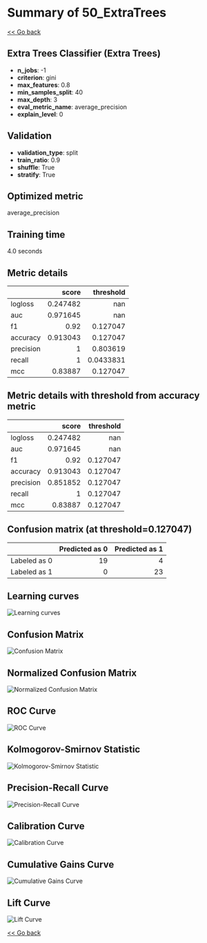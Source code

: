 # Summary of 50_ExtraTrees

[<< Go back](../README.md)


## Extra Trees Classifier (Extra Trees)
- **n_jobs**: -1
- **criterion**: gini
- **max_features**: 0.8
- **min_samples_split**: 40
- **max_depth**: 3
- **eval_metric_name**: average_precision
- **explain_level**: 0

## Validation
 - **validation_type**: split
 - **train_ratio**: 0.9
 - **shuffle**: True
 - **stratify**: True

## Optimized metric
average_precision

## Training time

4.0 seconds

## Metric details
|           |    score |   threshold |
|:----------|---------:|------------:|
| logloss   | 0.247482 | nan         |
| auc       | 0.971645 | nan         |
| f1        | 0.92     |   0.127047  |
| accuracy  | 0.913043 |   0.127047  |
| precision | 1        |   0.803619  |
| recall    | 1        |   0.0433831 |
| mcc       | 0.83887  |   0.127047  |


## Metric details with threshold from accuracy metric
|           |    score |   threshold |
|:----------|---------:|------------:|
| logloss   | 0.247482 |  nan        |
| auc       | 0.971645 |  nan        |
| f1        | 0.92     |    0.127047 |
| accuracy  | 0.913043 |    0.127047 |
| precision | 0.851852 |    0.127047 |
| recall    | 1        |    0.127047 |
| mcc       | 0.83887  |    0.127047 |


## Confusion matrix (at threshold=0.127047)
|              |   Predicted as 0 |   Predicted as 1 |
|:-------------|-----------------:|-----------------:|
| Labeled as 0 |               19 |                4 |
| Labeled as 1 |                0 |               23 |

## Learning curves
![Learning curves](learning_curves.png)
## Confusion Matrix

![Confusion Matrix](confusion_matrix.png)


## Normalized Confusion Matrix

![Normalized Confusion Matrix](confusion_matrix_normalized.png)


## ROC Curve

![ROC Curve](roc_curve.png)


## Kolmogorov-Smirnov Statistic

![Kolmogorov-Smirnov Statistic](ks_statistic.png)


## Precision-Recall Curve

![Precision-Recall Curve](precision_recall_curve.png)


## Calibration Curve

![Calibration Curve](calibration_curve_curve.png)


## Cumulative Gains Curve

![Cumulative Gains Curve](cumulative_gains_curve.png)


## Lift Curve

![Lift Curve](lift_curve.png)



[<< Go back](../README.md)

